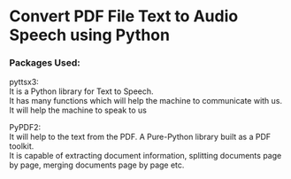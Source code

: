 # Convert PDF File Text to Audio Speech using Python

### Packages Used: <br>

pyttsx3: 
<br>It is a Python library for Text to Speech. 
<br>It has many functions which will help the machine to communicate with us.<br>
It will help the machine to speak to us
<br>

PyPDF2: 
<br>
It will help to the text from the PDF. A Pure-Python library built as a PDF toolkit. 
<br>It is capable of extracting document information, splitting documents page by page, merging documents page by page etc.

